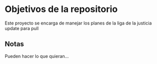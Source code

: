 # Objetivos de la repositorio

Este proyecto se encarga de manejar los planes de la liga de la justicia update para pull


## Notas
Pueden hacer lo que quieran...
